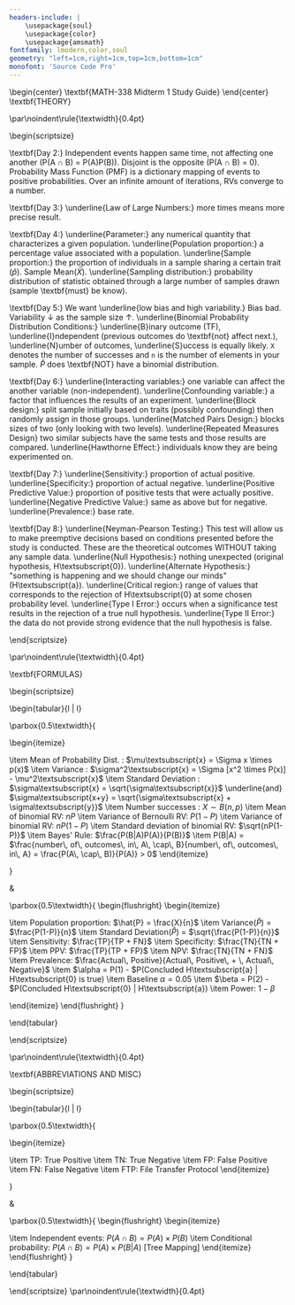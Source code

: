 ```yaml
---
headers-include: |
	\usepackage{soul}
	\usepackage{color}
	\usepackage{amsmath}
fontfamily: lmodern,color,soul
geometry: "left=1cm,right=1cm,top=1cm,bottom=1cm"
monofont: 'Source Code Pro'
---
```


\begin{center}
\textbf{MATH-338 Midterm 1 Study Guide}
\end{center}
\textbf{THEORY}

\par\noindent\rule{\textwidth}{0.4pt}

\begin{scriptsize}

\textbf{Day 2:} Independent events happen same time, not affecting one another (P(A $\cap$ B) = P(A)P(B)). Disjoint is the opposite (P(A $\cap$ B) = 0). Probability Mass Function (PMF) is a dictionary mapping of events to positive probabilities. Over an infinite amount of iterations, RVs converge to a number.

\textbf{Day 3:} \underline{Law of Large Numbers:} more times means more precise result. 

\textbf{Day 4:} \underline{Parameter:} any numerical quantity that characterizes a given population. \underline{Population proportion:} a percentage value associated with a population. \underline{Sample proportion:} the proportion of individuals in a sample sharing a certain trait ($\hat{p}$). Sample Mean($\bar{X}$). \underline{Sampling distribution:} probability distribution of statistic obtained through a large number of samples drawn (sample \textbf{must} be know).

\textbf{Day 5:} We want \underline{low bias and high variability.} Bias bad. Variability $\downarrow$ as the sample size $\uparrow$. \underline{Binomial Probability Distribution Conditions:} \underline{B}inary outcome (TF), \underline{I}ndependent (previous outcomes do \textbf{not} affect next.), \underline{N}umber of outcomes, \underline{S}uccess is equally likely. `X` denotes the number of successes and `n` is the number of elements in your sample. $\hat{P}$ does \textbf{NOT} have a binomial distribution.

\textbf{Day 6:} \underline{Interacting variables:} one variable can affect the another variable (non-independent). \underline{Confounding variable:} a factor that influences the results of an experiment. \underline{Block design:} split sample initially based on traits (possibly confounding) then randomly assign in those groups. \underline{Matched Pairs Design:} blocks sizes of two (only looking with two levels). \underline{Repeated Measures Design} two similar subjects have the same tests and those results are compared. \underline{Hawthorne Effect:} individuals know they are being experimented on.

\textbf{Day 7:} \underline{Sensitivity:} proportion of actual positive. \underline{Specificity:} proportion of actual negative. \underline{Positive Predictive Value:} proportion of positive tests that were actually positive. \underline{Negative Predictive Value:} same as above but for negative. \underline{Prevalence:} base rate.

\textbf{Day 8:} \underline{Neyman-Pearson Testing:} This test will allow us to make preemptive decisions based on conditions presented before the study is conducted. These are the theoretical outcomes WITHOUT taking any sample data. \underline{Null Hypothesis:} nothing unexpected (original hypothesis, H\textsubscript{0}). \underline{Alternate Hypothesis:} "something is happening and we should change our minds" (H\textsubscript{a}). \underline{Critical region:} range of values that corresponds to the rejection of H\textsubscript{0} at some chosen probability level. \underline{Type I Error:} occurs when a significance test results in the rejection of a true null hypothesis. \underline{Type II Error:} the data do not provide strong evidence that the null hypothesis is false.

\end{scriptsize}


\par\noindent\rule{\textwidth}{0.4pt}

\textbf{FORMULAS}

\begin{scriptsize}

\begin{tabular}{l | l}

\parbox{0.5\textwidth}{

\begin{itemize}

\item Mean of Probability Dist. : $\mu\textsubscript{x} = \Sigma x \times p(x)$
\item Variance : $\sigma^2\textsubscript{x} = \Sigma [x^2 \times P(x)] - \mu^2\textsubscript{x}$
\item Standard Deviation : $\sigma\textsubscript{x} = \sqrt{\sigma\textsubscript{x}}$ \underline{and} $\sigma\textsubscript{x+y} = \sqrt{\sigma\textsubscript{x} + \sigma\textsubscript{y}}$
\item Number successes : $X \sim B(n,p)$
\item Mean of binomial RV: $nP$
\item Variance of Bernoulli RV: $P(1-P)$
\item Variance of binomial RV: $nP(1-P)$
\item Standard deviation of binomial RV: $\sqrt{nP(1-P)}$
\item Bayes' Rule: $\frac{P(B|A)P(A)}{P(B)}$
\item P(B|A) = $\frac{number\, of\, outcomes\, in\, A\, \cap\, B}{number\, of\, outcomes\, in\, A} = \frac{P(A\, \cap\, B)}{P(A)} > 0$
\end{itemize}

}

&

\parbox{0.5\textwidth}{
\begin{flushright}
\begin{itemize}

\item Population proportion: $\hat{P} = \frac{X}{n}$
\item Variance($\hat{P}$) = $\frac{P(1-P)}{n}$
\item Standard Deviation($\hat{P}$) = $\sqrt{\frac{P(1-P)}{n}}$
\item Sensitivity: $\frac{TP}{TP + FN}$
\item Specificity: $\frac{TN}{TN + FP}$
\item PPV: $\frac{TP}{TP + FP}$
\item NPV: $\frac{TN}{TN + FN}$
\item Prevalence: $\frac{Actual\, Positive}{Actual\, Positive\, + \, Actual\, Negative}$
\item $\alpha = P(1) - $P(Concluded H\textsubscript{a} | H\textsubscript{0} is true)
\item Baseline $\alpha = 0.05$
\item $\beta = P(2) - $P(Concluded H\textsubscript{0} | H\textsubscript{a})
\item Power: $1 - \beta$

\end{itemize}
\end{flushright}
}

\end{tabular}


\end{scriptsize}

\par\noindent\rule{\textwidth}{0.4pt}

\textbf{ABBREVIATIONS AND MISC}

\begin{scriptsize}

\begin{tabular}{l | l}

\parbox{0.5\textwidth}{

\begin{itemize}

\item TP: True Positive
\item TN: True Negative
\item FP: False Positive
\item FN: False Negative
\item FTP: File Transfer Protocol
\end{itemize}

}

&

\parbox{0.5\textwidth}{
\begin{flushright}
\begin{itemize}

\item Independent events: $P(A \cap B) = P(A) \times P(B)$
\item Conditional probability: $P(A \cap B) = P(A) \times P(B|A)$ [Tree Mapping]
\end{itemize}
\end{flushright}
}

\end{tabular}


\end{scriptsize}
\par\noindent\rule{\textwidth}{0.4pt}
